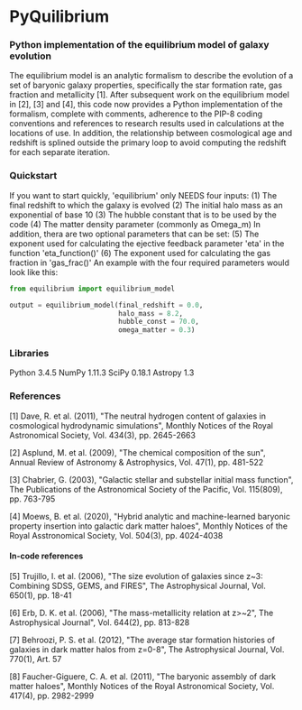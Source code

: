 # PyQuilibrium

### Python implementation of the equilibrium model of galaxy evolution

The equilibrium model is an analytic formalism to describe the evolution
of a set of baryonic galaxy properties, specifically the star formation
rate, gas fraction and metallicity [1]. After subsequent work on the
equilibrium model in [2], [3] and [4], this code now provides a Python
implementation of the formalism, complete with comments, adherence to
the PIP-8 coding conventions and references to research results used in
calculations at the locations of use. In addition, the relationship
between cosmological age and redshift is splined outside the primary
loop to avoid computing the redshift for each separate iteration.

### Quickstart
If you want to start quickly, 'equilibrium' only NEEDS four inputs:
(1) The final redshift to which the galaxy is evolved
(2) The initial halo mass as an exponential of base 10
(3) The hubble constant that is to be used by the code
(4) The matter density parameter (commonly as Omega_m)
In addition, thera are two optional parameters that can be set:
(5) The exponent used for calculating the ejective feedback parameter
    'eta' in the function 'eta_function()'
(6) The exponent used for calculating the gas fraction in 'gas_frac()'
An example with the four required parameters would look like this:
    
```python
from equilibrium import equilibrium_model

output = equilibrium_model(final_redshift = 0.0,
                           halo_mass = 8.2,
                           hubble_const = 70.0,
                           omega_matter = 0.3)
```

### Libraries

Python 3.4.5
NumPy 1.11.3
SciPy 0.18.1
Astropy 1.3

### References

[1] Dave, R. et al. (2011), "The neutral hydrogen content of galaxies in
    cosmological hydrodynamic simulations", Monthly Notices of the Royal
    Astronomical Society, Vol. 434(3), pp. 2645-2663
    
[2] Asplund, M. et al. (2009), "The chemical composition of the sun",
    Annual Review of Astronomy & Astrophysics, Vol. 47(1), pp. 481-522
    
[3] Chabrier, G. (2003), "Galactic stellar and substellar initial mass
    function", The Publications of the Astronomical Society of the
    Pacific, Vol. 115(809), pp. 763-795
    
[4] Moews, B. et al. (2020), "Hybrid analytic and machine-learned baryonic 
    property insertion into galactic dark matter haloes", Monthly Notices
    of the Royal Asstronomical Society, Vol. 504(3), pp. 4024-4038
    
#### In-code references
    
[5] Trujillo, I. et al. (2006), "The size evolution of galaxies since
    z~3: Combining SDSS, GEMS, and FIRES", The Astrophysical Journal,
    Vol. 650(1), pp. 18-41
    
[6] Erb, D. K. et al. (2006), "The mass-metallicity relation at z>~2",
    The Astrophysical Journal", Vol. 644(2), pp. 813-828
    
[7] Behroozi, P. S. et al. (2012), "The average star formation histories
    of galaxies in dark matter halos from z=0-8", The Astrophysical
    Journal, Vol. 770(1), Art. 57
    
[8] Faucher-Giguere, C. A. et al. (2011), "The baryonic assembly of dark
    matter haloes", Monthly Notices of the Royal Astronomical Society,
    Vol. 417(4), pp. 2982-2999
